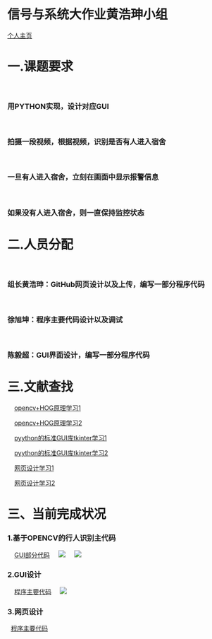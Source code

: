 # 信号与系统大作业黄浩珅小组
<html>
<head>
<meta charset="utf-8">
<title>宿舍异常进入识别监控</title>
</head>
<body>
<a href="https://github.com/hhaos0725/hhaos0725.github.io">个人主页</a>
<h1>一.课题要求</h1>
&nbsp;&nbsp;&nbsp;&nbsp;<h3>用PYTHON实现，设计对应GUI</h3>
&nbsp;&nbsp;&nbsp;&nbsp;<h3>拍摄一段视频，根据视频，识别是否有人进入宿舍</h3>
&nbsp;&nbsp;&nbsp;&nbsp;<h3>一旦有人进入宿舍，立刻在画面中显示报警信息</h3>
&nbsp;&nbsp;&nbsp;&nbsp;<h3>如果没有人进入宿舍，则一直保持监控状态</h3>
<h1>二.人员分配</h1>
&nbsp;&nbsp;&nbsp;&nbsp;<h3>组长黄浩珅：GitHub网页设计以及上传，编写一部分程序代码</h3>
&nbsp;&nbsp;&nbsp;&nbsp;<h3>徐旭坤：程序主要代码设计以及调试</h3>
&nbsp;&nbsp;&nbsp;&nbsp;<h3>陈毅超：GUI界面设计，编写一部分程序代码</h3>
<h1>三.文献查找</h1>
&nbsp;&nbsp;&nbsp;&nbsp;<a href="https://www.jianshu.com/p/154322554d9d">opencv+HOG原理学习1</a>

&nbsp;&nbsp;&nbsp;&nbsp;<a href="https://www.cnblogs.com/tornadomeet/archive/2012/08/15/2640754.html">opencv+HOG原理学习2</a>

&nbsp;&nbsp;&nbsp;&nbsp;<a href="https://blog.csdn.net/mingshao104/article/details/79591965">pyython的标准GUI库tkinter学习1</a>

&nbsp;&nbsp;&nbsp;&nbsp;<a href="https://www.bilibili.com/video/av4050443?from=search&seid=11563037252799050418">pyython的标准GUI库tkinter学习2</a>

&nbsp;&nbsp;&nbsp;&nbsp;<a href="https://www.runoob.com/html/html-links.html">网页设计学习1</a>

&nbsp;&nbsp;&nbsp;&nbsp;<a href="https://www.jianshu.com/p/154322554d9d">网页设计学习2</a>

<h1>三、当前完成状况</h1>
<h3>1.基于OPENCV的行人识别主代码</h3>
&nbsp;&nbsp;&nbsp;&nbsp;<a href="https://github.com/hhaos0725/hhaos0725.github.io/blob/master/GUI.py">GUI部分代码</a>
&nbsp;&nbsp;&nbsp;&nbsp;<img src="http://chuantu.xyz/t6/703/1574257677x2073530527.png" >
&nbsp;&nbsp;&nbsp;&nbsp;<img src="http://chuantu.xyz/t6/703/1574257773x992245926.png" >
<h3>2.GUI设计</h3>
&nbsp;&nbsp;&nbsp;&nbsp;<a href="https://github.com/hhaos0725/hhaos0725.github.io/blob/master/OPENCV.py">程序主要代码</a>
&nbsp;&nbsp;&nbsp;&nbsp;<img src="http://chuantu.xyz/t6/703/1574257823x1031866013.png" >
<h3>3.网页设计</h3>
&nbsp;&nbsp;<a href="https://hhaos0725.github.io/">程序主要代码</a>
</body>
</html>